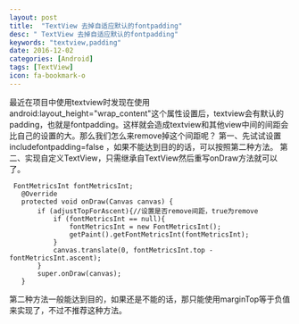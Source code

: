 ```yaml
---
layout: post
title:  "TextView 去掉自适应默认的fontpadding"
desc: " TextView 去掉自适应默认的fontpadding"
keywords: "textview,padding"
date: 2016-12-02
categories: [Android]
tags: [TextView]
icon: fa-bookmark-o
---
```



最近在项目中使用textview时发现在使用android:layout_height="wrap_content"这个属性设置后，textview会有默认的padding，也就是fontpadding。这样就会造成textview和其他view中间的间距会比自己的设置的大。那么我们怎么来remove掉这个间距呢？
 第一、先试试设置includefontpadding=false ，如果不能达到目的的话，可以按照第二种方法。
 第二、实现自定义TextView，只需继承自TextView然后重写onDraw方法就可以了。


 ```
  FontMetricsInt fontMetricsInt;
    @Override
    protected void onDraw(Canvas canvas) {
        if (adjustTopForAscent){//设置是否remove间距，true为remove
            if (fontMetricsInt == null){
                fontMetricsInt = new FontMetricsInt();
                getPaint().getFontMetricsInt(fontMetricsInt);
            }
            canvas.translate(0, fontMetricsInt.top - fontMetricsInt.ascent);
        }
        super.onDraw(canvas);
    }
 ```
 
 
 第二种方法一般能达到目的，如果还是不能的话，那只能使用marginTop等于负值来实现了，不过不推荐这种方法。
